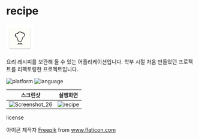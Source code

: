 # recipe

![](https://github.com/hirundos/recipe/blob/master/app/src/main/res/mipmap-hdpi/ic_launcher.png)

요리 레시피를 보관해 둘 수 있는 어플리케이션입니다. 
학부 시절 처음 만들었던 프로젝트를 리펙토링한 프로젝트입니다.

![platform](https://img.shields.io/badge/platform-android-green)
![language](https://img.shields.io/badge/language-java-orange)

|스크린샷|실행화면|
|--------|-------|
|![Screenshot_26](https://user-images.githubusercontent.com/64885411/95821698-58f15100-0d65-11eb-80f4-f490586b93b8.png)|![recipe](https://user-images.githubusercontent.com/64885411/95821804-9d7cec80-0d65-11eb-9dc8-73c6d47dbef7.gif)|

license
<div>아이콘 제작자 <a href="http://www.freepik.com/" title="Freepik">Freepik</a> from <a href="https://www.flaticon.com/kr/" title="Flaticon">www.flaticon.com</a></div>
